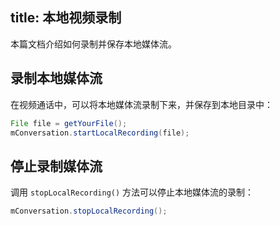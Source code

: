 title: 本地视频录制
---

本篇文档介绍如何录制并保存本地媒体流。

 
## 录制本地媒体流

在视频通话中，可以将本地媒体流录制下来，并保存到本地目录中：

```java
File file = getYourFile();
mConversation.startLocalRecording(file);
```

## 停止录制媒体流

调用 `stopLocalRecording()` 方法可以停止本地媒体流的录制：

```java
mConversation.stopLocalRecording();
```
